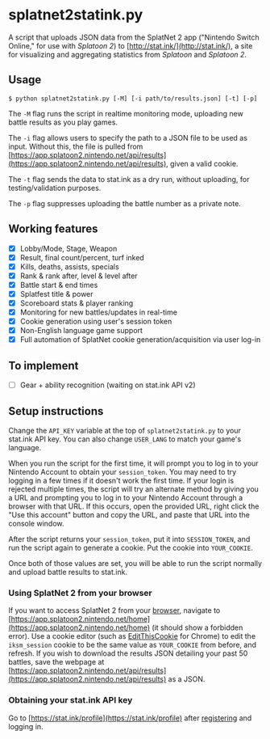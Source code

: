 # splatnet2statink.py

A script that uploads JSON data from the SplatNet 2 app ("Nintendo Switch Online," for use with *Splatoon 2*) to [http://stat.ink/](http://stat.ink/), a site for visualizing and aggregating statistics from *Splatoon* and *Splatoon 2*.

## Usage
```
$ python splatnet2statink.py [-M] [-i path/to/results.json] [-t] [-p]
```

The `-M` flag runs the script in realtime monitoring mode, uploading new battle results as you play games.

The `-i` flag allows users to specify the path to a JSON file to be used as input. Without this, the file is pulled from [https://app.splatoon2.nintendo.net/api/results](https://app.splatoon2.nintendo.net/api/results), given a valid cookie.

The `-t` flag sends the data to stat.ink as a dry run, without uploading, for testing/validation purposes.

The `-p` flag suppresses uploading the battle number as a private note.

## Working features
- [x] Lobby/Mode, Stage, Weapon
- [x] Result, final count/percent, turf inked
- [x] Kills, deaths, assists, specials
- [x] Rank & rank after, level & level after
- [x] Battle start & end times
- [x] Splatfest title & power
- [x] Scoreboard stats & player ranking
- [x] Monitoring for new battles/updates in real-time
- [x] Cookie generation using user's session token
- [x] Non-English language game support
- [x] Full automation of SplatNet cookie generation/acquisition via user log-in

## To implement
- [ ] Gear + ability recognition (waiting on stat.ink API v2)

## Setup instructions

Change the `API_KEY` variable at the top of `splatnet2statink.py` to your stat.ink API key. You can also change `USER_LANG` to match your game's language.

When you run the script for the first time, it will prompt you to log in to your Nintendo Account to obtain your `session_token`. You may need to try logging in a few times if it doesn't work the first time. If your login is rejected multiple times, the script will try an alternate method by giving you a URL and prompting you to log in to your Nintendo Account through a browser with that URL. If this occurs, open the provided URL, right click the "Use this account" button and copy the URL, and paste that URL into the console window.

After the script returns your `session_token`, put it into `SESSION_TOKEN`, and run the script again to generate a cookie. Put the cookie into `YOUR_COOKIE`.

Once both of those values are set, you will be able to run the script normally and upload battle results to stat.ink.

### Using SplatNet 2 from your browser

If you want to access SplatNet 2 from your [browser](https://i.imgur.com/UUoxEJS.png), navigate to [https://app.splatoon2.nintendo.net/home](https://app.splatoon2.nintendo.net/home) (it should show a forbidden error). Use a cookie editor (such as [EditThisCookie](https://chrome.google.com/webstore/detail/editthiscookie/fngmhnnpilhplaeedifhccceomclgfbg?hl=en) for Chrome) to edit the `iksm_session` cookie to be the same value as `YOUR_COOKIE` from before, and refresh. If you wish to download the results JSON detailing your past 50 battles, save the webpage at [https://app.splatoon2.nintendo.net/api/results](https://app.splatoon2.nintendo.net/api/results) as a JSON.

### Obtaining your stat.ink API key

Go to [https://stat.ink/profile](https://stat.ink/profile) after [registering](https://stat.ink/register) and logging in.
